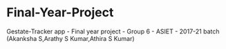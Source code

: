 # Final-Year-Project
Gestate-Tracker app - Final year project - Group 6 - ASIET - 2017-21 batch (Akanksha S,Arathy S Kumar,Athira S Kumar)
